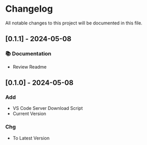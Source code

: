 # Changelog

All notable changes to this project will be documented in this file.

## [0.1.1] - 2024-05-08

### 📚 Documentation

- Review Readme

## [0.1.0] - 2024-05-08

### Add

- VS Code Server Download Script
- Current Version

### Chg

- To Latest Version

<!-- generated by git-cliff -->
